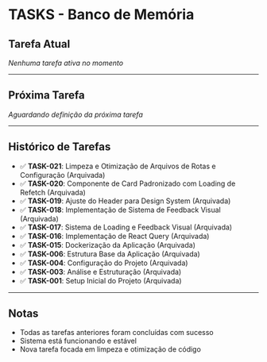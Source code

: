 # TASKS - Banco de Memória

## Tarefa Atual
*Nenhuma tarefa ativa no momento*

---

## Próxima Tarefa
*Aguardando definição da próxima tarefa*

---

## Histórico de Tarefas
- ✅ **TASK-021**: Limpeza e Otimização de Arquivos de Rotas e Configuração (Arquivada)
- ✅ **TASK-020**: Componente de Card Padronizado com Loading de Refetch (Arquivada)
- ✅ **TASK-019**: Ajuste do Header para Design System (Arquivada)
- ✅ **TASK-018**: Implementação de Sistema de Feedback Visual (Arquivada)
- ✅ **TASK-017**: Sistema de Loading e Feedback Visual (Arquivada)
- ✅ **TASK-016**: Implementação de React Query (Arquivada)
- ✅ **TASK-015**: Dockerização da Aplicação (Arquivada)
- ✅ **TASK-006**: Estrutura Base da Aplicação (Arquivada)
- ✅ **TASK-004**: Configuração do Projeto (Arquivada)
- ✅ **TASK-003**: Análise e Estruturação (Arquivada)
- ✅ **TASK-001**: Setup Inicial do Projeto (Arquivada)

---

## Notas
- Todas as tarefas anteriores foram concluídas com sucesso
- Sistema está funcionando e estável
- Nova tarefa focada em limpeza e otimização de código
